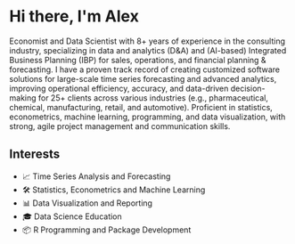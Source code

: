 # Hi there, I'm Alex

Economist and Data Scientist with 8+ years of experience in the consulting industry, specializing in data and analytics (D&A) and (AI-based) Integrated Business Planning (IBP) for sales, operations, and financial planning & forecasting. I have a proven track record of creating customized software solutions for large-scale time series forecasting and advanced analytics, improving operational efficiency, accuracy, and data-driven decision-making for 25+ clients across various industries (e.g., pharmaceutical, chemical, manufacturing, retail, and automotive). Proficient in statistics, econometrics, machine learning, programming, and data visualization, with strong, agile project management and communication skills.

## Interests

* 📈 Time Series Analysis and Forecasting
* 🛠️ Statistics, Econometrics and Machine Learning
* 📊 Data Visualization and Reporting
* 🎓 Data Science Education
* 📦 R Programming and Package Development
